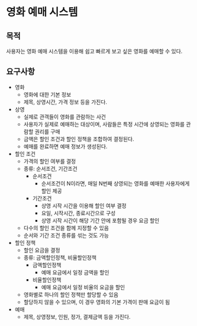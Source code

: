# 영화 예매 시스템
## 목적
사용자는 영화 예매 시스템을 이용해 쉽고 빠르게 보고 싶은 영화를 예매할 수 있다.

## 요구사항
- 영화
    - 영화에 대한 기본 정보
    - 제목, 상영시간, 가격 정보 등을 가진다.
- 상영
    - 실제로 관객들이 영화를 관람하는 사건
    - 사용자가 실제로 예매하는 대상이며, 사람들은 특정 시간에 상영되는 영화를 관람할 권리를 구매
    - 금액은 할인 조건과 할인 정책을 조합하여 결정된다.
    - 예매를 완료하면 예매 정보가 생성된다.
- 할인 조건
    - 가격의 할인 여부를 결정
    - 종류: 순서조건, 기간조건
        - 순서조건
            - 순서조건이 N이라면, 매일 N번째 상영되는 영화를 예매한 사용자에게 할인 제공
        - 기간조건
            - 상영 시작 시간을 이용해 할인 여부 결정
            - 요일, 시작시간, 종료시간으로 구성
            - 상영 시작 시간이 해당 기간 안에 포함될 경우 요금 할인
    - 다수의 할인 조건을 함께 지정할 수 있음
    - 순서와 기간 조건 종류를 섞는 것도 가능
- 할인 정책
    - 할인 요금을 결정
    - 종류: 금액할인정책, 비율할인정책
        - 금액할인정책
            - 예매 요금에서 일정 금액을 할인
        - 비율할인정책
            - 예매 요금에서 일정 비율의 요금을 할인
    - 영화별로 하나의 할인 정책만 할당할 수 있음
    - 할당하지 않을 수 있으며, 이 경우 영화의 기본 가격이 판매 요금이 됨
- 예매
    - 제목, 상영정보, 인원, 정가, 결제금액 등을 가진다.

